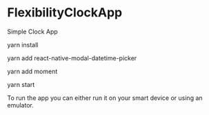# FlexibilityClockApp
Simple Clock App


yarn install

yarn add react-native-modal-datetime-picker

yarn add moment 

yarn start


To run the app you can either run it on your smart device or using an emulator.
